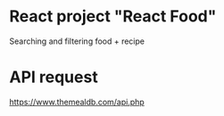 # React project "React Food"
Searching and filtering food + recipe

# API request
https://www.themealdb.com/api.php